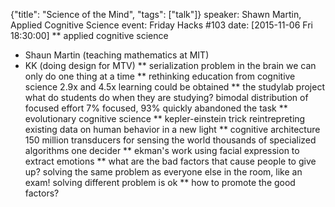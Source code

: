 {"title": "Science of the Mind", "tags": ["talk"]}
speaker: Shawn Martin, Applied Cognitive Science
event: Friday Hacks #103
date: [2015-11-06 Fri 18:30:00]
** applied cognitive science
* Shaun Martin (teaching mathematics at MIT)
* KK (doing design for MTV)
** serialization problem in the brain
we can only do one thing at a time
** rethinking education from cognitive science
2.9x and 4.5x learning could be obtained
** the studylab project
what do students do when they are studying?
bimodal distribution of focused effort
7% focused, 93% quickly abandoned the task
** evolutionary cognitive science
** kepler-einstein trick
reintrepreting existing data on human behavior in a new light
** cognitive architecture
150 million transducers for sensing the world
thousands of specialized algorithms
one decider
** ekman's work
using facial expression to extract emotions
** what are the bad factors that cause people to give up?
solving the same problem as everyone else in the room, like an exam!
solving different problem is ok
** how to promote the good factors?
